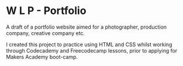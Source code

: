 # W L P - Portfolio

A draft of a portfolio website aimed for a photographer, production company, creative company etc.

I created this project to practice using HTML and CSS whilst working through Codecademy and Freecodecamp lessons, prior to applying for Makers Academy boot-camp. 
